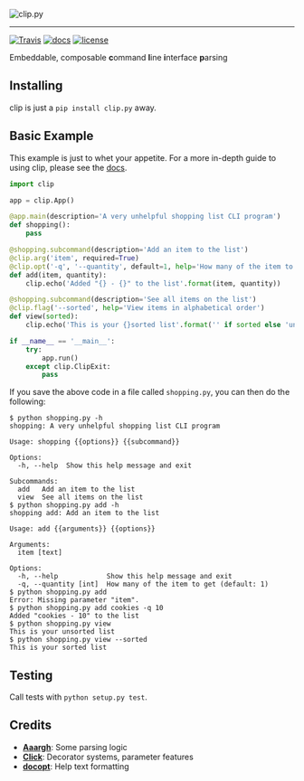 ![clip.py](https://raw.github.com/willyg302/clip.py/master/clip-logo.png "It looks like you're trying to make a CLI.")

-----

[![Travis](https://img.shields.io/travis/willyg302/clip.py.svg?style=flat-square)](https://travis-ci.org/willyg302/clip.py)
[![docs](https://readthedocs.org/projects/clippy/badge/?style=flat-square)](http://clippy.readthedocs.org/)
[![license](http://img.shields.io/badge/license-MIT-red.svg?style=flat-square)](https://raw.githubusercontent.com/willyg302/clip.py/master/LICENSE)

Embeddable, composable **c**ommand **l**ine **i**nterface **p**arsing

## Installing

clip is just a `pip install clip.py` away.

## Basic Example

This example is just to whet your appetite. For a more in-depth guide to using clip, please see the [docs](http://clippy.readthedocs.org/).

```python
import clip

app = clip.App()

@app.main(description='A very unhelpful shopping list CLI program')
def shopping():
	pass

@shopping.subcommand(description='Add an item to the list')
@clip.arg('item', required=True)
@clip.opt('-q', '--quantity', default=1, help='How many of the item to get')
def add(item, quantity):
	clip.echo('Added "{} - {}" to the list'.format(item, quantity))

@shopping.subcommand(description='See all items on the list')
@clip.flag('--sorted', help='View items in alphabetical order')
def view(sorted):
	clip.echo('This is your {}sorted list'.format('' if sorted else 'un'))

if __name__ == '__main__':
	try:
		app.run()
	except clip.ClipExit:
		pass
```

If you save the above code in a file called `shopping.py`, you can then do the following:

```
$ python shopping.py -h
shopping: A very unhelpful shopping list CLI program

Usage: shopping {{options}} {{subcommand}}

Options:
  -h, --help  Show this help message and exit

Subcommands:
  add   Add an item to the list
  view  See all items on the list
$ python shopping.py add -h
shopping add: Add an item to the list

Usage: add {{arguments}} {{options}}

Arguments:
  item [text]  

Options:
  -h, --help            Show this help message and exit
  -q, --quantity [int]  How many of the item to get (default: 1)
$ python shopping.py add
Error: Missing parameter "item".
$ python shopping.py add cookies -q 10
Added "cookies - 10" to the list
$ python shopping.py view
This is your unsorted list
$ python shopping.py view --sorted
This is your sorted list
```

## Testing

Call tests with `python setup.py test`.

## Credits

- **[Aaargh](https://github.com/wbolster/aaargh)**: Some parsing logic
- **[Click](http://click.pocoo.org/3/)**: Decorator systems, parameter features
- **[docopt](http://docopt.org/)**: Help text formatting
